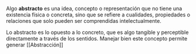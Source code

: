 Algo **abstracto** es una idea, concepto o representación que no tiene una existencia física o concreta, sino que se refiere a cualidades, propiedades o relaciones que solo pueden ser comprendidas intelectualmente.

Lo abstracto es lo opuesto a lo concreto, que es algo tangible y perceptible directamente a través de los sentidos.
Manejar bien este concepto permite generar [[Abstracción]]
